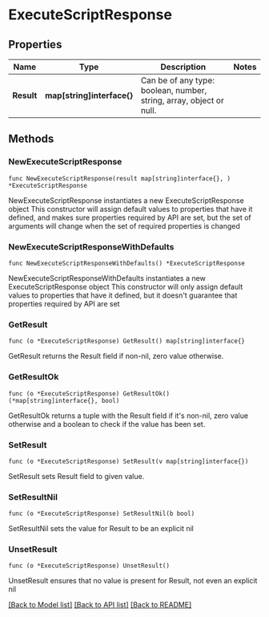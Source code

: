 # ExecuteScriptResponse

## Properties

Name | Type | Description | Notes
------------ | ------------- | ------------- | -------------
**Result** | **map[string]interface{}** | Can be of any type: boolean, number, string, array, object or null. | 

## Methods

### NewExecuteScriptResponse

`func NewExecuteScriptResponse(result map[string]interface{}, ) *ExecuteScriptResponse`

NewExecuteScriptResponse instantiates a new ExecuteScriptResponse object
This constructor will assign default values to properties that have it defined,
and makes sure properties required by API are set, but the set of arguments
will change when the set of required properties is changed

### NewExecuteScriptResponseWithDefaults

`func NewExecuteScriptResponseWithDefaults() *ExecuteScriptResponse`

NewExecuteScriptResponseWithDefaults instantiates a new ExecuteScriptResponse object
This constructor will only assign default values to properties that have it defined,
but it doesn't guarantee that properties required by API are set

### GetResult

`func (o *ExecuteScriptResponse) GetResult() map[string]interface{}`

GetResult returns the Result field if non-nil, zero value otherwise.

### GetResultOk

`func (o *ExecuteScriptResponse) GetResultOk() (*map[string]interface{}, bool)`

GetResultOk returns a tuple with the Result field if it's non-nil, zero value otherwise
and a boolean to check if the value has been set.

### SetResult

`func (o *ExecuteScriptResponse) SetResult(v map[string]interface{})`

SetResult sets Result field to given value.


### SetResultNil

`func (o *ExecuteScriptResponse) SetResultNil(b bool)`

 SetResultNil sets the value for Result to be an explicit nil

### UnsetResult
`func (o *ExecuteScriptResponse) UnsetResult()`

UnsetResult ensures that no value is present for Result, not even an explicit nil

[[Back to Model list]](../README.md#documentation-for-models) [[Back to API list]](../README.md#documentation-for-api-endpoints) [[Back to README]](../README.md)


